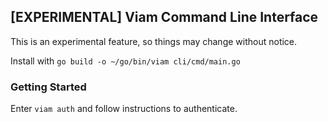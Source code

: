 ## [EXPERIMENTAL] Viam Command Line Interface

This is an experimental feature, so things may change without notice.

Install with `go build -o ~/go/bin/viam cli/cmd/main.go`

### Getting Started
Enter `viam auth` and follow instructions to authenticate.

